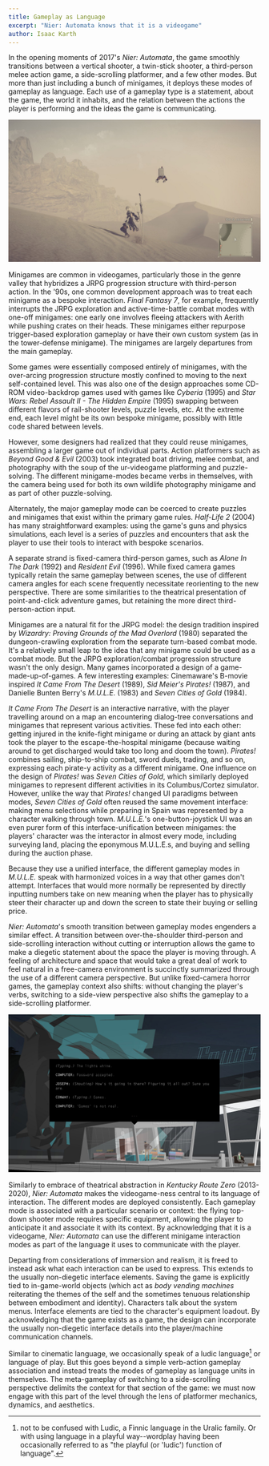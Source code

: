 ```yaml
---
title: Gameplay as Language
excerpt: "Nier: Automata knows that it is a videogame"
author: Isaac Karth
---
```

In the opening moments of 2017's _Nier: Automata_, the game smoothly transitions between a vertical shooter, a twin-stick shooter, a third-person melee action game, a side-scrolling platformer, and a few other modes. But more than just including a bunch of minigames, it deploys these modes of gameplay as language. Each use of a gameplay type is a statement, about the game, the world it inhabits, and the relation between the actions the player is performing and the ideas the game is communicating.

![Nier: Automata. The android 2B is sliding down a sand dune.](/img/nier_a.jpg)

Minigames are common in videogames, particularly those in the genre valley that hybridizes a JRPG progression structure with third-person action. In the '90s, one common development approach was to treat each minigame as a bespoke interaction. _Final Fantasy 7_, for example, frequently interrupts the JRPG exploration and active-time-battle combat modes with one-off minigames: one early one involves fleeing attackers with Aerith while pushing crates on their heads. These minigames either repurpose trigger-based exploration gameplay or have their own custom system (as in the tower-defense minigame). The minigames are largely departures from the main gameplay.

Some games were essentially composed entirely of minigames, with the over-arcing progression structure mostly confined to moving to the next self-contained level. This was also one of the design approaches some CD-ROM video-backdrop games used with games like _Cyberia_ (1995) and _Star Wars: Rebel Assault II - The Hidden Empire_ (1995) swapping between different flavors of rail-shooter levels, puzzle levels, etc. At the extreme end, each level might be its own bespoke minigame, possibly with little code shared between levels.

However, some designers had realized that they could reuse minigames, assembling a larger game out of individual parts. Action platformers such as _Beyond Good & Evil_ (2003) took integrated boat driving, melee combat, and photography with the soup of the ur-videogame platforming and puzzle-solving. The different minigame-modes became verbs in themselves, with the camera being used for both its own wildlife photography minigame and as part of other puzzle-solving.

Alternately, the major gameplay mode can be coerced to create puzzles and minigames that exist within the primary game rules. _Half-Life 2_ (2004) has many straightforward examples: using the game's guns and physics simulations, each level is a series of puzzles and encounters that ask the player to use their tools to interact with bespoke scenarios.

A separate strand is fixed-camera third-person games, such as _Alone In The Dark_ (1992) and _Resident Evil_ (1996). While fixed camera games typically retain the same gameplay between scenes, the use of different camera angles for each scene frequently necessitate reorienting to the new perspective. There are some similarities to the theatrical presentation of point-and-click adventure games, but retaining the more direct third-person-action input.

Minigames are a natural fit for the JRPG model: the design tradition inspired by _Wizardry: Proving Grounds of the Mad Overlord_ (1980) separated the dungeon-crawling exploration from the separate turn-based combat mode. It's a relatively small leap to the idea that any minigame could be used as a combat mode. But the JRPG exploration/combat progression structure wasn't the only design. Many games incorporated a design of a game-made-up-of-games. A few interesting examples: Cinemaware's B-movie inspired _It Came From The Desert_ (1989), _Sid Meier's Pirates!_ (1987), and Danielle Bunten Berry's _M.U.L.E._ (1983) and _Seven Cities of Gold_ (1984).

_It Came From The Desert_ is an interactive narrative, with the player travelling around on a map an encountering dialog-tree conversations and minigames that represent various activities. These fed into each other: getting injured in the knife-fight minigame or during an attack by giant ants took the player to the escape-the-hospital minigame (because waiting around to get discharged would take too long and doom the town). _Pirates!_ combines sailing, ship-to-ship combat, sword duels, trading, and so on, expressing each pirate-y activity as a different minigame. One influence on the design of _Pirates!_ was _Seven Cities of Gold_, which similarly deployed minigames to represent different activities in its Columbus/Cortez simulator. However, unlike the way that _Pirates!_ changed UI paradigms between modes, _Seven Cities of Gold_ often reused the same movement interface: making menu selections while preparing in Spain was represented by a character walking through town. _M.U.L.E._'s one-button-joystick UI was an even purer form of this interface-unification between minigames: the players' character was the interactor in almost every mode, including surveying land, placing the eponymous M.U.L.E.s, and buying and selling during the auction phase.

Because they use a unified interface, the different gameplay modes in _M.U.L.E._ speak with harmonized voices in a way that other games don't attempt. Interfaces that would more normally be represented by directly inputting numbers take on new meaning when the player has to physically steer their character up and down the screen to state their buying or selling price.

_Nier: Automata_'s smooth transition between gameplay modes engenders a similar effect. A transition between over-the-shoulder third-person and side-scrolling interaction without cutting or interruption allows the game to make a diegetic statement about the space the player is moving through. A feeling of architecture and space that would take a great deal of work to feel natural in a free-camera environment is succinctly summarized through the use of a different camera perspective. But unlike fixed-camera horror games, the gameplay context also shifts: without changing the player's verbs, switching to a side-view perspective also shifts the gameplay to a side-scrolling platformer.

![Kentucky Route Zero: Act I. Conway is typing into the computer. Computer: "Games is not real".](/img/krz.jpg)

Similarly to embrace of theatrical abstraction in _Kentucky Route Zero_ (2013-2020), _Nier: Automata_ makes the videogame-ness central to its language of interaction. The different modes are deployed consistently. Each gameplay mode is associated with a particular scenario or context: the flying top-down shooter mode requires specific equipment, allowing the player to anticipate it and associate it with its context. By acknowledging that it is a videogame, _Nier: Automata_ can use the different minigame interaction modes as part of the language it uses to communicate with the player.

Departing from considerations of immersion and realism, it is freed to instead ask what each interaction can be used to express. This extends to the usually non-diegetic interface elements. Saving the game is explicitly tied to in-game-world objects (which act as _body vending machines_ reiterating the themes of the self and the sometimes tenuous relationship between embodiment and identity). Characters talk about the system menus. Interface elements are tied to the character's equipment loadout. By acknowledging that the game exists as a game, the design can incorporate the usually non-diegetic interface details into the player/machine communication channels.

Similar to cinematic language, we occasionally speak of a ludic language[^ludiclanguage] or language of play. But this goes beyond a simple verb-action gameplay association and instead treats the modes of gameplay as language units in themselves. The meta-gameplay of switching to a side-scrolling perspective delimits the context for that section of the game: we must now engage with this part of the level through the lens of platformer mechanics, dynamics, and aesthetics.

[^ludiclanguage]: not to be confused with Ludic, a Finnic language in the Uralic family. Or with using language in a playful way--wordplay having been occasionally referred to as "the playful (or 'ludic') function of language"[^citelanguageplay].

[^citelanguageplay]: Crystal, David. _Language Play_. 2001. University of Chicago Press. ISBN 0226122050, 9780226122052.

[^notefmv]: Some other common designs for FMV games were branching dialog trees, _Dragon's Lair_ style proto-quicktime-event action games, _Myst_-esque puzzle games, and rail shooters.
